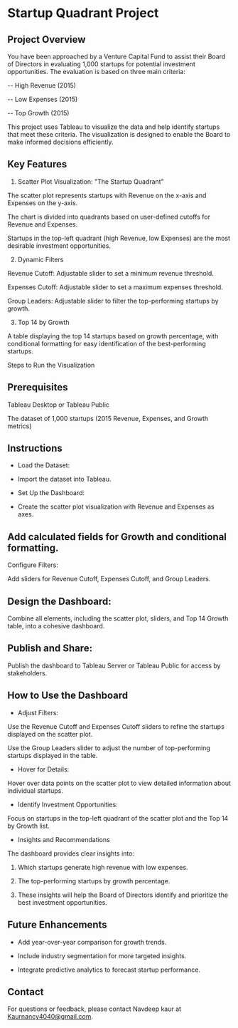 # Startup Quadrant Project

## Project Overview

You have been approached by a Venture Capital Fund to assist their Board of Directors in evaluating 1,000 startups for potential investment opportunities. The evaluation is based on three main criteria:

-- High Revenue (2015)

-- Low Expenses (2015)

-- Top Growth (2015)

This project uses Tableau to visualize the data and help identify startups that meet these criteria. The visualization is designed to enable the Board to make informed decisions efficiently.

## Key Features

1. Scatter Plot Visualization: "The Startup Quadrant"

The scatter plot represents startups with Revenue on the x-axis and Expenses on the y-axis.

The chart is divided into quadrants based on user-defined cutoffs for Revenue and Expenses.

Startups in the top-left quadrant (high Revenue, low Expenses) are the most desirable investment opportunities.

2. Dynamic Filters

Revenue Cutoff: Adjustable slider to set a minimum revenue threshold.

Expenses Cutoff: Adjustable slider to set a maximum expenses threshold.

Group Leaders: Adjustable slider to filter the top-performing startups by growth.

3. Top 14 by Growth

A table displaying the top 14 startups based on growth percentage, with conditional formatting for easy identification of the best-performing startups.

Steps to Run the Visualization

## Prerequisites

Tableau Desktop or Tableau Public

The dataset of 1,000 startups (2015 Revenue, Expenses, and Growth metrics)

## Instructions

*    Load the Dataset:

*    Import the dataset into Tableau.

*    Set Up the Dashboard:

*    Create the scatter plot visualization with Revenue and Expenses as axes.

## Add calculated fields for Growth and conditional formatting.

Configure Filters:

Add sliders for Revenue Cutoff, Expenses Cutoff, and Group Leaders.

## Design the Dashboard:

Combine all elements, including the scatter plot, sliders, and Top 14 Growth table, into a cohesive dashboard.

## Publish and Share:

Publish the dashboard to Tableau Server or Tableau Public for access by stakeholders.

## How to Use the Dashboard

*    Adjust Filters:

Use the Revenue Cutoff and Expenses Cutoff sliders to refine the startups displayed on the scatter plot.

Use the Group Leaders slider to adjust the number of top-performing startups displayed in the table.

*    Hover for Details:

Hover over data points on the scatter plot to view detailed information about individual startups.

*    Identify Investment Opportunities:

Focus on startups in the top-left quadrant of the scatter plot and the Top 14 by Growth list.

*    Insights and Recommendations

The dashboard provides clear insights into:

1. Which startups generate high revenue with low expenses.

2. The top-performing startups by growth percentage.

3. These insights will help the Board of Directors identify and prioritize the best investment opportunities.

## Future Enhancements

*    Add year-over-year comparison for growth trends.

*    Include industry segmentation for more targeted insights.

*    Integrate predictive analytics to forecast startup performance.

## Contact

For questions or feedback, please contact Navdeep kaur at Kaurnancy4040@gmail.com.
